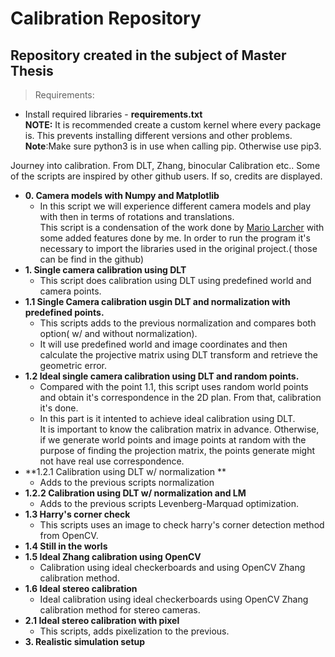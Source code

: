 # Calibration Repository
## Repository created in the subject of Master Thesis

> Requirements:
  - Install required libraries - **requirements.txt**\
  **NOTE:** It is recommended create a custom kernel where every package is. This prevents installing different versions and other problems.
**Note**:Make sure python3 is in use when calling pip. Otherwise use pip3.

Journey into calibration. From DLT, Zhang, binocular Calibration etc.. Some of the scripts are inspired by other github users. If so, credits are displayed.
- **0. Camera models with Numpy and Matplotlib**
  - In this script we will experience different camera models and play with then in terms of rotations and translations.\
    This script is a condensation of the work done by [Mario Larcher](https://github.com/mnslarcher/camera-models) with some added features done by me.
    In order to run the program it's necessary to import the libraries used in the original project.( those can be find in the github)
- **1. Single camera calibration using DLT**
  - This script does calibration using DLT using predefined world and camera points.
- **1.1 Single Camera calibration usgin DLT and normalization with predefined points.**
  - This scripts adds to the previous normalization and compares both option( w/ and without normalization).
  - It will use predefined world and image coordinates and then calculate the projective matrix using DLT transform and retrieve the geometric error.
- **1.2 Ideal single camera calibration using DLT and random points.**
  - Compared with the point 1.1, this script uses random world points and obtain it's correspondence in the 2D plan. From that, calibration it's done.
  - In this part is it intented to achieve ideal calibration using DLT.\
    It is important to know the calibration matrix in advance. Otherwise, if we generate world points and image points at random with the purpose of finding the projection matrix, the points generate might not have real use correspondence.
- **1.2.1 Calibration using DLT w/ normalization **
  -  Adds to the previous scripts normalization
- **1.2.2 Calibration using DLT w/ normalization and LM**
  - Adds to the previous scripts Levenberg-Marquad optimization.
- **1.3 Harry's corner check**
  - This scripts uses an image to check harry's corner detection method from OpenCV.
- **1.4 Still in the worls**
- **1.5 Ideal Zhang calibration using OpenCV**
  - Calibration using ideal checkerboards and using OpenCV Zhang calibration method.
- **1.6 Ideal stereo calibration**
  - Ideal calibration using ideal checkerboards using OpenCV Zhang calibration method for stereo cameras.
- **2.1 Ideal stereo calibration with pixel**
   - This scripts, adds pixelization to the previous.
- **3. Realistic simulation setup**

  
